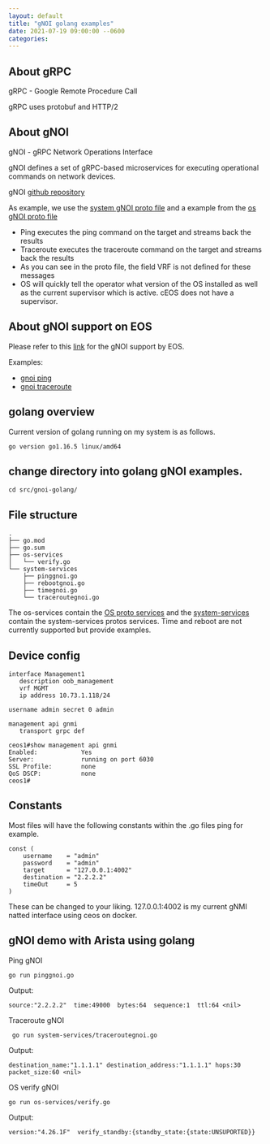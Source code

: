 ```yaml
---
layout: default
title: "gNOI golang examples"
date: 2021-07-19 09:00:00 --0600
categories:
---
```


## About gRPC

gRPC - Google Remote Procedure Call

gRPC uses protobuf and HTTP/2

## About gNOI

gNOI - gRPC Network Operations Interface

gNOI defines a set of gRPC-based microservices for executing operational commands on network devices.

gNOI [github repository](https://github.com/openconfig/gnoi)

As example, we use the [system gNOI proto file](https://github.com/openconfig/gnoi/blob/master/system/system.proto) and a example from the [os gNOI proto file](https://github.com/openconfig/gnoi/tree/master/os)

- Ping executes the ping command on the target and streams back the results
- Traceroute executes the traceroute command on the target and streams back the results
- As you can see in the proto file, the field VRF is not defined for these messages
- OS will quickly tell the operator what version of the OS installed as well as the current supervisor which is active.  cEOS does not have a supervisor. 

## About gNOI support on EOS

Please refer to this [link](https://eos.arista.com/eos-4-24-2f/gnoi/) for the gNOI support by EOS.

Examples:

- [gnoi ping](https://eos.arista.com/eos-4-22-1f/gnoi-ping/)
- [gnoi traceroute](https://eos.arista.com/eos-4-22-1f/gnoi-traceroute/)

## golang overview 

Current version of golang running on my system is as follows.

```shell
go version go1.16.5 linux/amd64
```

## change directory into golang gNOI examples.

```shell
cd src/gnoi-golang/
```

## File structure 

```
.
├── go.mod
├── go.sum
├── os-services
│   └── verify.go
└── system-services
    ├── pinggnoi.go
    ├── rebootgnoi.go
    ├── timegnoi.go
    └── traceroutegnoi.go
```

The os-services contain the [OS proto services](https://github.com/openconfig/gnoi/tree/master/os) and the [system-services](https://github.com/openconfig/gnoi/tree/master/system) contain the system-services protos services.  Time and reboot are not currently supported but provide examples.

## Device config

```shell
interface Management1
   description oob_management
   vrf MGMT
   ip address 10.73.1.118/24

username admin secret 0 admin

management api gnmi
   transport grpc def
```

```shell
ceos1#show management api gnmi
Enabled:            Yes
Server:             running on port 6030
SSL Profile:        none
QoS DSCP:           none
ceos1#
```

## Constants

Most files will have the following constants within the .go files ping for example.

```golang
const (
	username    = "admin"
	password    = "admin"
	target      = "127.0.0.1:4002"
	destination = "2.2.2.2"
	timeOut     = 5
)
```

These can be changed to your liking.  127.0.0.1:4002 is my current gNMI natted interface using ceos on docker. 

## gNOI demo with Arista using golang

Ping gNOI
```shell
go run pinggnoi.go 
```

Output:

```shell
source:"2.2.2.2"  time:49000  bytes:64  sequence:1  ttl:64 <nil>
```

Traceroute gNOI
```shell
 go run system-services/traceroutegnoi.go
```

Output:

```shell
destination_name:"1.1.1.1" destination_address:"1.1.1.1" hops:30 packet_size:60 <nil>
```

OS verify gNOI
```shell
go run os-services/verify.go
```

Output:

```shell
version:"4.26.1F"  verify_standby:{standby_state:{state:UNSUPORTED}}
```
